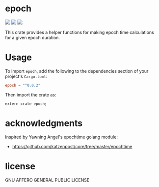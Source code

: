 # epoch
[![](https://travis-ci.org/sphinx-cryptography/epoch.png?branch=master)](https://www.travis-ci.org/sphinx-cryptography/epoch) [![](https://img.shields.io/crates/v/epoch.svg)](https://crates.io/crates/epoch) [![](https://docs.rs/epoch/badge.svg)](https://docs.rs/epoch/)

This crate provides a helper functions for making epoch time calculations
for a given epoch duration.


# Usage

To import `epoch`, add the following to the dependencies section of
your project's `Cargo.toml`:
```toml
epoch = "^0.0.2"
```
Then import the crate as:
```rust,no_run
extern crate epoch;
```


# acknowledgments

Inspired by Yawning Angel's epochtime golang module:

* https://github.com/katzenpost/core/tree/master/epochtime


# license

GNU AFFERO GENERAL PUBLIC LICENSE
